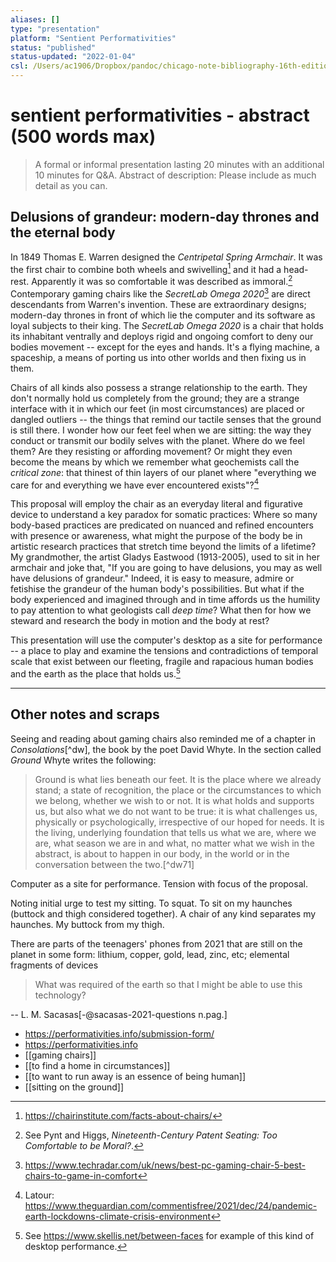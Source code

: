 ```yaml
---
aliases: []
type: "presentation"
platform: "Sentient Performativities"
status: "published"
status-updated: "2022-01-04"
csl: /Users/ac1906/Dropbox/pandoc/chicago-note-bibliography-16th-edition.csl
---
```


# sentient performativities - abstract (500 words max)

> A formal or informal presentation lasting 20 minutes with an additional 10 minutes for Q&A.
> Abstract of description: Please include as much detail as you can.

## Delusions of grandeur: modern-day thrones and the eternal body 

In 1849 Thomas E. Warren designed the _Centripetal Spring Armchair_. It was the first chair to combine both wheels and swivelling[^1] and it had a head-rest. Apparently it was so comfortable it was described as immoral.[^2] Contemporary gaming chairs like the _SecretLab Omega 2020_[^3] are direct descendants from Warren's invention. These are extraordinary designs; modern-day thrones in front of which lie the computer and its software as loyal subjects to their king. The _SecretLab Omega 2020_ is a chair that holds its inhabitant ventrally and deploys rigid and ongoing comfort to deny our bodies movement -- except for the eyes and hands. It's a flying machine, a spaceship, a means of porting us into other worlds and then fixing us in them. 

Chairs of all kinds also possess a strange relationship to the earth. They don't normally hold us completely from the ground; they are a strange interface with it in which our feet (in most circumstances) are placed or dangled outliers -- the things that remind our tactile senses that the ground is still there. I wonder how our feet feel when we are sitting: the way they conduct or transmit our bodily selves with the planet. Where do we feel them? Are they resisting or affording movement? Or might they even become the means by which we remember what geochemists call the _critical zone_: that thinest of thin layers of our planet where "everything we care for and everything we have ever encountered exists"?[^4] 

This proposal will employ the chair as an everyday literal and figurative device to understand a key paradox for somatic practices: Where so many body-based practices are predicated on nuanced and refined encounters with presence or awareness, what might the purpose of the body be in artistic research practices that stretch time beyond the limits of a lifetime? My grandmother, the artist Gladys Eastwood (1913-2005), used to sit in her armchair and joke that, "If you are going to have delusions, you may as well have delusions of grandeur." Indeed, it is easy to measure, admire or fetishise the grandeur of the human body's possibilities. But what if the body experienced and imagined through and in time affords us the humility to pay attention to what geologists call _deep time_? What then for how we steward and research the body in motion and the body at rest?

This presentation will use the computer's desktop as a site for performance -- a place to play and examine the tensions and contradictions of temporal scale that exist between our fleeting, fragile and rapacious human bodies and the earth as the place that holds us.[^5] 

[^1]: <https://chairinstitute.com/facts-about-chairs/>
[^2]: See Pynt and Higgs, _Nineteenth-Century Patent Seating: Too Comfortable to be Moral?_. 
[^3]: <https://www.techradar.com/uk/news/best-pc-gaming-chair-5-best-chairs-to-game-in-comfort>
[^4]: Latour: <https://www.theguardian.com/commentisfree/2021/dec/24/pandemic-earth-lockdowns-climate-crisis-environment>
[^5]: See <https://www.skellis.net/between-faces> for example of this kind of desktop performance. 

--- 

## Other notes and scraps

Seeing and reading about gaming chairs also reminded me of a chapter in  _Consolations_[^dw], the book by the poet David Whyte. In the section called _Ground_ Whyte writes the following: 

> Ground is what lies beneath our feet. It is the place where we already stand; a state of recognition, the place or the circumstances to which we belong, whether we wish to or not. It is what holds and supports us, but also what we do not want to be true: it is what challenges us, physically or psychologically, irrespective of our hoped for needs. It is the living, underlying foundation that tells us what we are, where we are, what season we are in and what, no matter what we wish in the abstract, is about to happen in our body, in the world or in the conversation between the two.[^dw71]

Computer as a site for performance. Tension with focus of the proposal.

Noting initial urge to test my sitting. To squat. To sit on my haunches (buttock and thigh considered together). A chair of any kind separates my haunches. My buttock from my thigh. 

There are parts of the teenagers' phones from 2021 that are still on the planet in some form: lithium, copper, gold, lead, zinc, etc; elemental fragments of devices 

> What was required of the earth so that I might be able to use this technology?

-- L. M. Sacasas[-@sacasas-2021-questions n.pag.]


- <https://performativities.info/submission-form/>
- <https://performativities.info>
- [[gaming chairs]]
- [[to find a home in circumstances]]
- [[to want to run away is an essence of being human]]
- [[sitting on the ground]]


